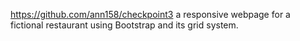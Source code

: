 https://github.com/ann158/checkpoint3  a responsive webpage for a fictional restaurant using Bootstrap and its grid system.
